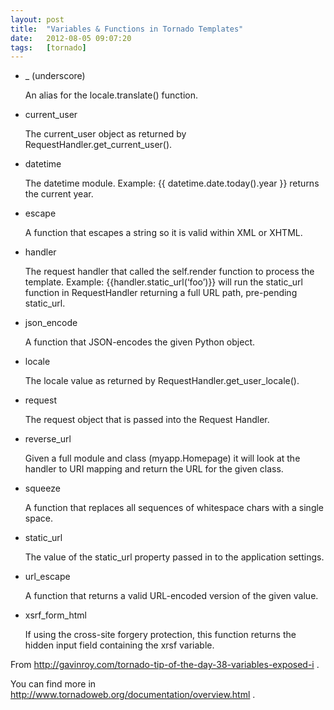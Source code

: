 ```yaml
---
layout: post
title:  "Variables & Functions in Tornado Templates"
date:   2012-08-05 09:07:20
tags:   [tornado]
---
```



* _ (underscore)

    An alias for the locale.translate() function.

* current_user

    The current_user object as returned by RequestHandler.get_current_user().
* datetime

    The datetime module.   Example: {{ datetime.date.today().year }} returns the current year.

* escape
    
    A function that escapes a string so it is valid within XML or XHTML.

* handler

    The request handler that called the self.render function to process the template.  Example: {{handler.static_url(‘foo’)}} will run the static_url function in RequestHandler returning a full URL path, pre-pending static_url.

* json_encode

    A function that JSON-encodes the given Python object.

* locale

    The locale value as returned by RequestHandler.get_user_locale().

* request
    
    The request object that is passed into the Request Handler.

* reverse_url 

    Given a full module and class (myapp.Homepage) it will look at the handler to URI mapping and return the URL for the given class.

* squeeze
  
    A function that replaces all sequences of whitespace chars with a single space.

* static_url

    The value of the static_url property passed in to the application settings.

* url_escape

    A function that returns a valid URL-encoded version of the given value.

* xsrf_form_html

    If using the cross-site forgery protection, this function returns the hidden input field containing the xrsf variable.

From <http://gavinroy.com/tornado-tip-of-the-day-38-variables-exposed-i> .

You can find more in <http://www.tornadoweb.org/documentation/overview.html> .
